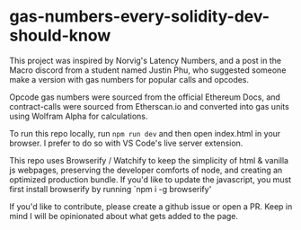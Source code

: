 # gas-numbers-every-solidity-dev-should-know

This project was inspired by Norvig's Latency Numbers, and a post in the Macro discord from a student named Justin Phu, who suggested someone make a version with gas numbers for popular calls and opcodes.

Opcode gas numbers were sourced from the official Ethereum Docs, and contract-calls were sourced from Etherscan.io and converted into gas units using Wolfram Alpha for calculations.

To run this repo locally, run `npm run dev` and then open index.html in your browser. I prefer to do so with VS Code's live server extension.

This repo uses Browserify / Watchify to keep the simplicity of html & vanilla js webpages, preserving the developer comforts of node, and creating an optimized production bundle. If you'd like to update the javascript, you must first install browserify by running `npm i -g browserify' 

If you'd like to contribute, please create a github issue or open a PR. Keep in mind I will be opinionated about what gets added to the page.
